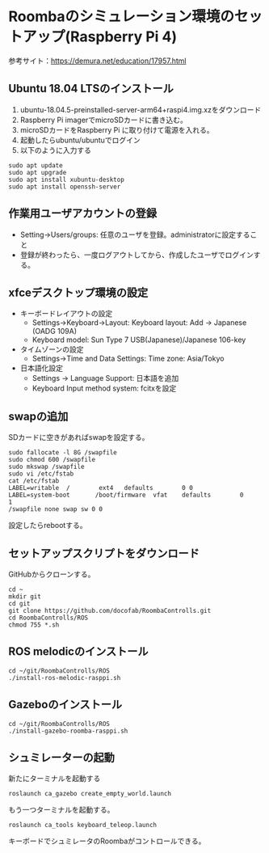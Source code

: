 # Roombaのシミュレーション環境のセットアップ(Raspberry Pi 4)

参考サイト：https://demura.net/education/17957.html

## Ubuntu 18.04 LTSのインストール

1. ubuntu-18.04.5-preinstalled-server-arm64+raspi4.img.xzをダウンロード
1. Raspberry Pi imagerでmicroSDカードに書き込む。
1. microSDカードをRaspberry Pi に取り付けて電源を入れる。
1. 起動したらubuntu/ubuntuでログイン
1. 以下のように入力する
```
sudo apt update
sudo apt upgrade
sudo apt install xubuntu-desktop
sudo apt install openssh-server
```

## 作業用ユーザアカウントの登録

  * Setting->Users/groups: 任意のユーザを登録。administratorに設定すること
  * 登録が終わったら、一度ログアウトしてから、作成したユーザでログインする。

## xfceデスクトップ環境の設定

* キーボードレイアウトの設定
  * Settings->Keyboard->Layout: Keyboard layout: Add -> Japanese (OADG 109A)
  * Keyboard model: Sun Type 7 USB(Japanese)/Japanese 106-key
* タイムゾーンの設定
  * Settings->Time and Data Settings: Time zone: Asia/Tokyo
* 日本語化設定
  * Settings -> Language Support: 日本語を追加
  * Keyboard Input method system: fcitxを設定

## swapの追加

SDカードに空きがあればswapを設定する。

```
sudo fallocate -l 8G /swapfile
sudo chmod 600 /swapfile
sudo mkswap /swapfile
sudo vi /etc/fstab
cat /etc/fstab
LABEL=writable  /        ext4   defaults        0 0
LABEL=system-boot       /boot/firmware  vfat    defaults        0       1
/swapfile none swap sw 0 0
```

設定したらrebootする。

## セットアップスクリプトをダウンロード

GitHubからクローンする。

```
cd ~
mkdir git
cd git
git clone https://github.com/docofab/RoombaControlls.git
cd RoombaControlls/ROS
chmod 755 *.sh
```

## ROS melodicのインストール

```
cd ~/git/RoombaControlls/ROS
./install-ros-melodic-rasppi.sh
```

## Gazeboのインストール

```
cd ~/git/RoombaControlls/ROS
./install-gazebo-roomba-rasppi.sh
```

## シュミレーターの起動

新たにターミナルを起動する
```
roslaunch ca_gazebo create_empty_world.launch
```
もう一つターミナルを起動する。
```
roslaunch ca_tools keyboard_teleop.launch
```
キーボードでシュミレータのRoombaがコントロールできる。

